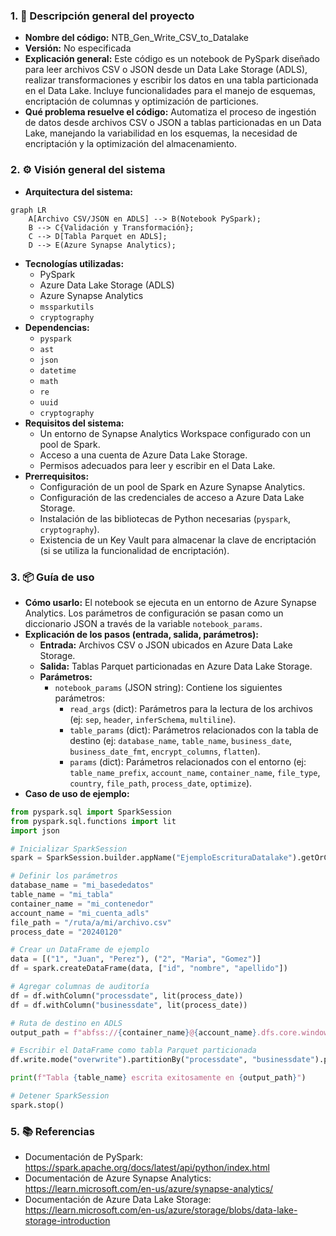 ### 1. 📄 Descripción general del proyecto
- **Nombre del código:** NTB_Gen_Write_CSV_to_Datalake
- **Versión:** No especificada
- **Explicación general:** Este código es un notebook de PySpark diseñado para leer archivos CSV o JSON desde un Data Lake Storage (ADLS), realizar transformaciones y escribir los datos en una tabla particionada en el Data Lake. Incluye funcionalidades para el manejo de esquemas, encriptación de columnas y optimización de particiones.
- **Qué problema resuelve el código:** Automatiza el proceso de ingestión de datos desde archivos CSV o JSON a tablas particionadas en un Data Lake, manejando la variabilidad en los esquemas, la necesidad de encriptación y la optimización del almacenamiento.

### 2. ⚙️ Visión general del sistema
- **Arquitectura del sistema:**
```mermaid
graph LR
    A[Archivo CSV/JSON en ADLS] --> B(Notebook PySpark);
    B --> C{Validación y Transformación};
    C --> D[Tabla Parquet en ADLS];
    D --> E(Azure Synapse Analytics);
```
- **Tecnologías utilizadas:**
  - PySpark
  - Azure Data Lake Storage (ADLS)
  - Azure Synapse Analytics
  - `mssparkutils`
  - `cryptography`
- **Dependencias:**
  - `pyspark`
  - `ast`
  - `json`
  - `datetime`
  - `math`
  - `re`
  - `uuid`
  - `cryptography`
- **Requisitos del sistema:**
  - Un entorno de Synapse Analytics Workspace configurado con un pool de Spark.
  - Acceso a una cuenta de Azure Data Lake Storage.
  - Permisos adecuados para leer y escribir en el Data Lake.
- **Prerrequisitos:**
  - Configuración de un pool de Spark en Azure Synapse Analytics.
  - Configuración de las credenciales de acceso a Azure Data Lake Storage.
  - Instalación de las bibliotecas de Python necesarias (`pyspark`, `cryptography`).
  - Existencia de un Key Vault para almacenar la clave de encriptación (si se utiliza la funcionalidad de encriptación).

### 3. 📦 Guía de uso
- **Cómo usarlo:** El notebook se ejecuta en un entorno de Azure Synapse Analytics. Los parámetros de configuración se pasan como un diccionario JSON a través de la variable `notebook_params`.
- **Explicación de los pasos (entrada, salida, parámetros):**
  - **Entrada:** Archivos CSV o JSON ubicados en Azure Data Lake Storage.
  - **Salida:** Tablas Parquet particionadas en Azure Data Lake Storage.
  - **Parámetros:**
    - `notebook_params` (JSON string): Contiene los siguientes parámetros:
      - `read_args` (dict): Parámetros para la lectura de los archivos (ej: `sep`, `header`, `inferSchema`, `multiline`).
      - `table_params` (dict): Parámetros relacionados con la tabla de destino (ej: `database_name`, `table_name`, `business_date`, `business_date_fmt`, `encrypt_columns`, `flatten`).
      - `params` (dict): Parámetros relacionados con el entorno (ej: `table_name_prefix`, `account_name`, `container_name`, `file_type`, `country`, `file_path`, `process_date`, `optimize`).
- **Caso de uso de ejemplo:**
```python
from pyspark.sql import SparkSession
from pyspark.sql.functions import lit
import json

# Inicializar SparkSession
spark = SparkSession.builder.appName("EjemploEscrituraDatalake").getOrCreate()

# Definir los parámetros
database_name = "mi_basededatos"
table_name = "mi_tabla"
container_name = "mi_contenedor"
account_name = "mi_cuenta_adls"
file_path = "/ruta/a/mi/archivo.csv"
process_date = "20240120"

# Crear un DataFrame de ejemplo
data = [("1", "Juan", "Perez"), ("2", "Maria", "Gomez")]
df = spark.createDataFrame(data, ["id", "nombre", "apellido"])

# Agregar columnas de auditoría
df = df.withColumn("processdate", lit(process_date))
df = df.withColumn("businessdate", lit(process_date))

# Ruta de destino en ADLS
output_path = f"abfss://{container_name}@{account_name}.dfs.core.windows.net/datalake/{database_name}/{table_name}"

# Escribir el DataFrame como tabla Parquet particionada
df.write.mode("overwrite").partitionBy("processdate", "businessdate").parquet(output_path)

print(f"Tabla {table_name} escrita exitosamente en {output_path}")

# Detener SparkSession
spark.stop()
```

### 5. 📚 Referencias
- Documentación de PySpark: https://spark.apache.org/docs/latest/api/python/index.html
- Documentación de Azure Synapse Analytics: https://learn.microsoft.com/en-us/azure/synapse-analytics/
- Documentación de Azure Data Lake Storage: https://learn.microsoft.com/en-us/azure/storage/blobs/data-lake-storage-introduction
